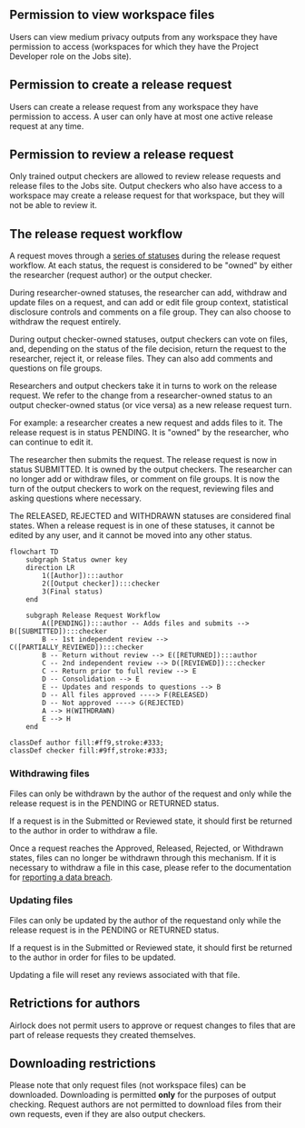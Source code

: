 ## Permission to view workspace files

Users can view medium privacy outputs from any workspace they have permission to
access (workspaces for which they have the Project Developer role on the Jobs site).


## Permission to create a release request

Users can create a release request from any workspace they have permission to
access. A user can only have at most one active release request at any time.

## Permission to review a release request

Only trained output checkers are allowed to review release requests and release
files to the Jobs site. Output checkers who also have access to a workspace may
create a release request for that workspace, but they will not be able to 
review it.

## The release request workflow

A request moves through a [series of statuses](../reference/request-states.md) during the release request workflow. At each status, the request is considered to
be "owned" by either the researcher (request author) or the output checker. 

During researcher-owned statuses, the researcher can add, withdraw and update
files on a request, and can add or edit file group context, statistical disclosure controls
and comments on a file group. They can also choose to withdraw the request entirely.

During output checker-owned statuses, output checkers can vote on files, and,
depending on the status of the file decision, return the request to the researcher,
reject it, or release files. They can also add comments and questions on file groups.

Researchers and output checkers take it in turns to work on the release request.
We refer to the change from a researcher-owned status to an output checker-owned
status (or vice versa) as a new release request turn.

For example: a researcher creates a new request and adds files to it. The release request is in status PENDING. It is "owned" by the researcher, who can continue
to edit it.

The researcher then submits the request.  The release request is now in status
SUBMITTED. It is owned by the output checkers. The researcher can no longer add or
withdraw files, or comment on file groups. It is now the turn of the output checkers
to work on the request, reviewing files and asking questions where necessary.

The RELEASED, REJECTED and WITHDRAWN statuses are considered final states. When a
release request is in one of these statuses, it cannot be edited by any user, and
it cannot be moved into any other status.

```mermaid
flowchart TD
    subgraph Status owner key
    direction LR
        1([Author]):::author
        2([Output checker]):::checker
        3(Final status)
    end

    subgraph Release Request Workflow
        A([PENDING]):::author -- Adds files and submits --> B([SUBMITTED]):::checker
        B -- 1st independent review --> C([PARTIALLY_REVIEWED]):::checker
        B -- Return without review --> E([RETURNED]):::author
        C -- 2nd independent review --> D([REVIEWED]):::checker
        C -- Return prior to full review --> E
        D -- Consolidation --> E
        E -- Updates and responds to questions --> B
        D -- All files approved ----> F(RELEASED)
        D -- Not approved ----> G(REJECTED)
        A --> H(WITHDRAWN)
        E --> H
    end

classDef author fill:#ff9,stroke:#333;
classDef checker fill:#9ff,stroke:#333;

```

### Withdrawing files

Files can only be withdrawn by the author of the request and only while the release
request is in the PENDING or RETURNED status.

If a request is in the Submitted or Reviewed state, it should first be returned to
the author in order to withdraw a file.

Once a request reaches the Approved, Released, Rejected, or Withdrawn states,
files can no longer be withdrawn through this mechanism. If it is necessary
to withdraw a file in this case, please refer to the documentation for
[reporting a data breach](https://docs.opensafely.org/releasing-files/#reporting-a-data-breach).


### Updating files
Files can only be updated by the author of the requestand only while the release
request is in the PENDING or RETURNED status.

If a request is in the Submitted or Reviewed state, it should first be returned to
the author in order for files to be updated.

Updating a file will reset any reviews associated with that file.

## Retrictions for authors
Airlock does not permit users to approve or request changes to files that are part of release requests they created themselves.

## Downloading restrictions
Please note that only request files (not workspace files) can be downloaded.
Downloading is permitted **only** for the purposes of output checking.
Request authors are not permitted to download files from their own requests,
even if they are also output checkers.
